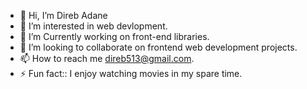- 👋 Hi, I’m Direb Adane
- 👀 I’m interested in web devlopment.
- 🌱 I’m Currently working on front-end libraries. 
- 💞️ I’m looking to collaborate on frontend web development projects.
- 📫 How to reach me direb513@gmail.com.
- ⚡ Fun fact:: I enjoy watching movies in my spare time.

<!---
direbadane/direbadane is a ✨ special ✨ repository because its `README.md` (this file) appears on your GitHub profile.
You can click the Preview link to take a look at your changes.
--->
